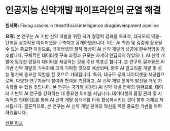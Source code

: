 # 인공지능 신약개발 파이프라인의 균열 해결

**원제목:** Fixing cracks in theartificial intelligence drugdevelopment pipeline

**요약:** 본 연구는 AI 기반 신약 개발을 위한 국가 경쟁력 강화를 목표로, 대규모의 약물-단백질 상호작용 데이터셋을 구축하고 공개하였습니다.  이는 AI 학습 및 검증에 활용될 수 있는 중요한 자원으로,  데이터셋의 질적 향상이 AI 신약 개발의 성공에 필수적임을 강조합니다.  구체적인 데이터셋 구축 과정과 규모는 자세히 언급되지 않았으나,  AI 신약 개발에 필요한 양질의 데이터를 제공하는 것을 주요 목표로 합니다.  본 연구의 결과물은 AI 기반 신약 개발의 가속화에 크게 기여할 것으로 예상되며,  향후 AI 알고리즘 개발 및 성능 평가에 중요한 역할을 할 것으로 기대됩니다.  특히,  대규모 공개 데이터셋을 제공함으로써,  다양한 연구자들의 참여와 협력을 촉진하고,  AI 신약 개발 분야의 발전을 더욱 가속화할 수 있을 것입니다.  본 연구는  국가적 차원의 AI 신약 개발 전략의 일환으로,  데이터 기반의 AI 연구를 강화하는 데 중요한 의미를 지닙니다.  데이터셋의 품질 관리 및 지속적인 업데이트를 통해  AI 신약 개발 생태계를 더욱 활성화시키는 것이 향후 과제로 제시됩니다.  결론적으로,  본 연구는  AI 신약 개발 분야의 혁신을 위한 중요한 기반을 마련하였습니다.

[원문 링크](https://www.thelancet.com/journals/landig/article/PIIS2589-7500(25)00079-2/fulltext)
